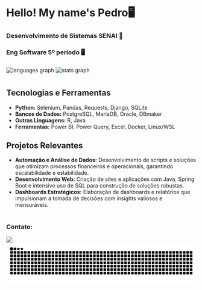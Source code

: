 # Hello! My name's Pedro🖥
### Desenvolvimento de Sistemas SENAI 🥇
### Eng Software 5º período 🖥️

###

<div align="left">
  <img src="https://github-readme-stats.vercel.app/api/top-langs?username=P3trwS&locale=en&hide_title=false&layout=compact&card_width=320&langs_count=5&theme=dracula&hide_border=false&order=2" height="150" alt="languages graph"  />
  <img src="https://github-readme-stats.vercel.app/api?username=P3trwS&hide_title=false&hide_rank=false&show_icons=true&include_all_commits=true&count_private=true&disable_animations=false&theme=dracula&locale=en&hide_border=false&order=1" height="150" alt="stats graph"  />
</div>

###
#
## Tecnologias e Ferramentas
- **Python:** Selenium, Pandas, Requests, Django, SQLite  
- **Bancos de Dados:** PostgreSQL, MariaDB, Oracle, DBmaker  
- **Outras Linguagens:** R, Java
- **Ferramentas:** Power BI, Power Query, Excel, Docker, Linux/WSL

## Projetos Relevantes
- **Automação e Análise de Dados:** Desenvolvimento de scripts e soluções que otimizam processos financeiros e operacionais, garantindo escalabilidade e estabilidade.
- **Desenvolvimento Web:** Criação de sites e aplicações com Java, Spring Boot e intensivo uso de SQL para construção de soluções robustas.
- **Dashboards Estratégicos:** Elaboração de dashboards e relatórios que impulsionam a tomada de decisões com insights valiosos e mensuráveis.
#
### Contato:
<div> 
  <a href="https://www.linkedin.com/in/pedro-bertoldo-a68812252/" target="_blank"><img src="https://img.shields.io/badge/-LinkedIn-%230077B5?style=for-the-badge&logo=linkedin&logoColor=white" target="_blank"></a> 
</div>

<picture>
  <source media="(prefers-color-scheme: dark)" srcset="https://raw.githubusercontent.com/P3trwS/P3trwS/output/github-contribution-grid-snake-dark.svg">
  <source media="(prefers-color-scheme: light)" srcset="https://raw.githubusercontent.com/P3trwS/P3trwS/output/github-contribution-grid-snake.svg">
  <img alt="github contribution grid snake animation" src="https://raw.githubusercontent.com/P3trwS/P3trwS/output/github-contribution-grid-snake.svg">
</picture>


